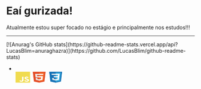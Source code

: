 <h1>Eaí gurizada!</h1>
Atualmente estou super focado no estágio e principalmente nos estudos!!! <hr>
[![Anurag's GitHub stats](https://github-readme-stats.vercel.app/api?LucasBlim=anuraghazra)](https://github.com/LucasBlim/github-readme-stats)

- <div style="display: inline_block"><br>
  <img align="center" alt="Rafa-Js" height="30" width="40" src="https://raw.githubusercontent.com/devicons/devicon/master/icons/javascript/javascript-plain.svg">
  <img align="center" alt="Rafa-HTML" height="30" width="40" src="https://raw.githubusercontent.com/devicons/devicon/master/icons/html5/html5-original.svg">
  <img align="center" alt="Rafa-CSS" height="30" width="40" src="https://raw.githubusercontent.com/devicons/devicon/master/icons/css3/css3-original.svg">
</div>
